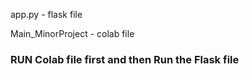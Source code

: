 app.py - flask file 

Main_MinorProject - colab file 

###  RUN Colab file first and then Run the Flask file 
